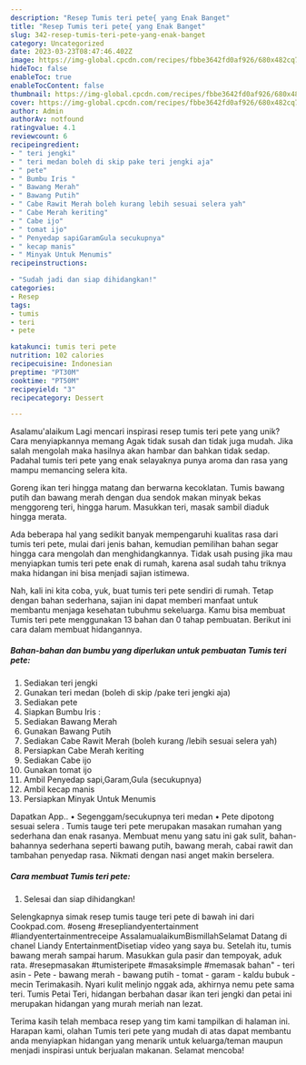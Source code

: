 ```yaml
---
description: "Resep Tumis teri pete{ yang Enak Banget"
title: "Resep Tumis teri pete{ yang Enak Banget"
slug: 342-resep-tumis-teri-pete-yang-enak-banget
category: Uncategorized
date: 2023-03-23T08:47:46.402Z
image: https://img-global.cpcdn.com/recipes/fbbe3642fd0af926/680x482cq70/tumis-teri-pete-foto-resep-utama.jpg
hideToc: false
enableToc: true
enableTocContent: false
thumbnail: https://img-global.cpcdn.com/recipes/fbbe3642fd0af926/680x482cq70/tumis-teri-pete-foto-resep-utama.jpg
cover: https://img-global.cpcdn.com/recipes/fbbe3642fd0af926/680x482cq70/tumis-teri-pete-foto-resep-utama.jpg
author: Admin
authorAv: notfound
ratingvalue: 4.1
reviewcount: 6
recipeingredient:
- " teri jengki"
- " teri medan boleh di skip pake teri jengki aja"
- " pete"
- " Bumbu Iris "
- " Bawang Merah"
- " Bawang Putih"
- " Cabe Rawit Merah boleh kurang lebih sesuai selera yah"
- " Cabe Merah keriting"
- " Cabe ijo"
- " tomat ijo"
- " Penyedap sapiGaramGula secukupnya"
- " kecap manis"
- " Minyak Untuk Menumis"
recipeinstructions:

- "Sudah jadi dan siap dihidangkan!"
categories:
- Resep
tags:
- tumis
- teri
- pete

katakunci: tumis teri pete 
nutrition: 102 calories
recipecuisine: Indonesian
preptime: "PT30M"
cooktime: "PT50M"
recipeyield: "3"
recipecategory: Dessert

---
```



Asalamu'alaikum Lagi mencari inspirasi resep tumis teri pete yang unik? Cara menyiapkannya memang Agak tidak susah dan tidak juga mudah. Jika salah mengolah maka hasilnya akan hambar dan bahkan tidak sedap. Padahal tumis teri pete yang enak selayaknya punya aroma dan rasa yang mampu memancing selera kita.


Goreng ikan teri hingga matang dan berwarna kecoklatan. Tumis bawang putih dan bawang merah dengan dua sendok makan minyak bekas menggoreng teri, hingga harum. Masukkan teri, masak sambil diaduk hingga merata.

Ada beberapa hal yang sedikit banyak mempengaruhi kualitas rasa dari tumis teri pete, mulai dari jenis bahan, kemudian pemilihan bahan segar hingga cara mengolah dan menghidangkannya. Tidak usah pusing jika mau menyiapkan tumis teri pete enak di rumah, karena asal sudah tahu triknya maka hidangan ini bisa menjadi sajian istimewa.


Nah, kali ini kita coba, yuk, buat tumis teri pete sendiri di rumah. Tetap dengan bahan sederhana, sajian ini dapat memberi manfaat untuk membantu menjaga kesehatan tubuhmu sekeluarga. Kamu bisa membuat Tumis teri pete menggunakan 13 bahan dan 0 tahap pembuatan. Berikut ini cara dalam membuat hidangannya.

<!--inarticleads1-->

##### Bahan-bahan dan bumbu yang diperlukan untuk pembuatan Tumis teri pete:

1. Sediakan  teri jengki
1. Gunakan  teri medan (boleh di skip /pake teri jengki aja)
1. Sediakan  pete
1. Siapkan  Bumbu Iris :
1. Sediakan  Bawang Merah
1. Gunakan  Bawang Putih
1. Sediakan  Cabe Rawit Merah (boleh kurang /lebih sesuai selera yah)
1. Persiapkan  Cabe Merah keriting
1. Sediakan  Cabe ijo
1. Gunakan  tomat ijo
1. Ambil  Penyedap sapi,Garam,Gula (secukupnya)
1. Ambil  kecap manis
1. Persiapkan  Minyak Untuk Menumis


Dapatkan App.. • Segenggam/secukupnya teri medan • Pete dipotong sesuai selera . Tumis tauge teri pete merupakan masakan rumahan yang sederhana dan enak rasanya. Membuat menu yang satu ini gak sulit, bahan-bahannya sederhana seperti bawang putih, bawang merah, cabai rawit dan tambahan penyedap rasa. Nikmati dengan nasi anget makin berselera. 

<!--inarticleads2-->

##### Cara membuat Tumis teri pete:


1. Selesai dan siap dihidangkan!

Selengkapnya simak resep tumis tauge teri pete di bawah ini dari Cookpad.com. #oseng #resepliandyentertainment #liandyentertainmentreceipe AssalamualaikumBismillahSelamat Datang di chanel Liandy EntertainmentDisetiap video yang saya bu. Setelah itu, tumis bawang merah sampai harum. Masukkan gula pasir dan tempoyak, aduk rata. #resepmasakan #tumisteripete #masaksimple #memasak bahan&#34; - teri asin - Pete - bawang merah - bawang putih - tomat - garam - kaldu bubuk - mecin Terimakasih. Nyari kulit melinjo nggak ada, akhirnya nemu pete sama teri. Tumis Petai Teri, hidangan berbahan dasar ikan teri jengki dan petai ini merupakan hidangan yang murah meriah nan lezat. 

Terima kasih telah membaca resep yang tim kami tampilkan di halaman ini. Harapan kami, olahan Tumis teri pete yang mudah di atas dapat membantu anda menyiapkan hidangan yang menarik untuk keluarga/teman maupun menjadi inspirasi untuk berjualan makanan. Selamat mencoba!
